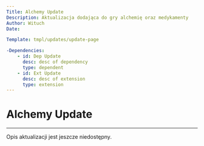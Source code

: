 ```yaml
---
Title: Alchemy Update
Description: Aktualizacja dodająca do gry alchemię oraz medykamenty
Author: Wituch
Date:

Template: tmpl/updates/update-page

-Dependencies:
    - id: Dep Update
      desc: desc of dependency
      type: dependent
    - id: Ext Update
      desc: desc of extension
      type: extension
---
```


# Alchemy Update
-----

Opis aktualizacji jest jeszcze niedostępny.
